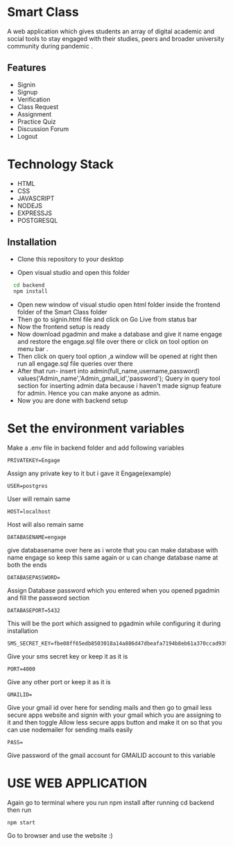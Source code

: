 
# Smart Class

A web application which gives students an array of digital academic and social tools to stay engaged with their studies, peers and broader university community during pandemic .


## Features

- Signin
- Signup
- Verification
- Class Request
- Assignment
- Practice Quiz
- Discussion Forum
- Logout

# Technology Stack
- HTML
- CSS
- JAVASCRIPT
- NODEJS
- EXPRESSJS
- POSTGRESQL



## Installation

- Clone this repository to your desktop

- Open visual studio and open this folder
```bash
  cd backend
  npm install
```
- Open new window of visual studio open html folder inside the frontend folder of the Smart Class folder
- Then go to signin.html file and click on Go Live from status bar
- Now the frontend setup is ready
- Now download pgadmin and make a database and give it name engage and restore the engage.sql file over there or click on tool option on menu bar .
- Then click on query tool option ,a window will be opened at right then run all engage.sql file queries over there 
- After that run- insert into admin(full_name,username,password) values('Admin_name','Admin_gmail_id','password');
Query in query tool section for inserting admin data because i haven't made signup feature for admin. Hence you can make anyone as admin.
- Now you are done with backend setup

# Set the environment variables

Make a .env file in backend folder and add following variables

```
PRIVATEKEY=Engage   
```
Assign any private key to it  but i gave it Engage(example)  

```
USER=postgres
```

User will remain same 

```
HOST=localhost
```
Host will also remain same

```
DATABASENAME=engage
```
give databasename over here as i wrote that you can make database with name engage so keep this same again or u can change database name at both the ends

```
DATABASEPASSWORD=
```
Assign Database password which you entered when you opened pgadmin and fill the password section

```
DATABASEPORT=5432
```
This will be the port which assigned to pgadmin while configuring it during installation

```
SMS_SECRET_KEY=fbe08ff65edb8503018a14a886d47dbeafa7194b8eb61a370ccad9390ebbcc3a974ab8979e62f79209dcf81412d76936d83eb01828dbef42ebd8d196e5b87549
```
Give your sms secret key or keep it as it is

```
PORT=4000
```
Give any other port or keep it as it is

```
GMAILID=
```
Give your gmail id over here for sending mails and then go to gmail less secure apps website and signin with your gmail which you  are assigning to it and then toggle Allow less secure apps button and make it on so that you can use nodemailer for sending mails easily

```
PASS=
```
Give password of the gmail account for GMAILID account to this variable


# USE WEB APPLICATION


Again go to terminal where you run npm install after running cd backend then run
```
npm start
```


Go to browser and use the website :)
